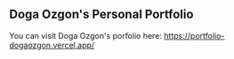 ## Doga Ozgon's Personal Portfolio

You can visit Doga Ozgon's porfolio here:
https://portfolio-dogaozgon.vercel.app/
